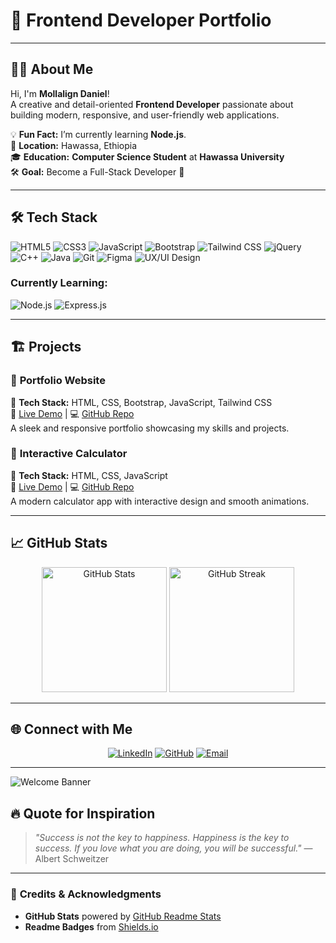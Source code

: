 # 🌟 **Frontend Developer Portfolio**  
<!-- Replace with your custom banner -->

---

## 👨‍💻 **About Me**

Hi, I'm **Mollalign Daniel**!  
A creative and detail-oriented **Frontend Developer** passionate about building modern, responsive, and user-friendly web applications.

💡 **Fun Fact:** I’m currently learning **Node.js**.  
📍 **Location:** Hawassa, Ethiopia  
🎓 **Education:** **Computer Science Student** at **Hawassa University**  
🛠️ **Goal:** Become a Full-Stack Developer 🚀  

---

## 🛠️ **Tech Stack**

![HTML5](https://img.shields.io/badge/HTML5-%23E34F26.svg?style=for-the-badge&logo=html5&logoColor=white)
![CSS3](https://img.shields.io/badge/CSS3-%231572B6.svg?style=for-the-badge&logo=css3&logoColor=white)
![JavaScript](https://img.shields.io/badge/JavaScript-%23F7DF1E.svg?style=for-the-badge&logo=javascript&logoColor=black)
![Bootstrap](https://img.shields.io/badge/Bootstrap-%23563D7C.svg?style=for-the-badge&logo=bootstrap&logoColor=white)
![Tailwind CSS](https://img.shields.io/badge/Tailwind%20CSS-%2306B6D4.svg?style=for-the-badge&logo=tailwindcss&logoColor=white)
![jQuery](https://img.shields.io/badge/jQuery-%230769AD.svg?style=for-the-badge&logo=jquery&logoColor=white)  
![C++](https://img.shields.io/badge/-C%2B%2B-00599C?style=flat-square&logo=c%2B%2B&logoColor=white)
![Java](https://img.shields.io/badge/-Java-007396?style=flat-square&logo=java&logoColor=white) 
![Git](https://img.shields.io/badge/Git-%23F05033.svg?style=for-the-badge&logo=git&logoColor=white)
![Figma](https://img.shields.io/badge/Figma-%23F24E1E.svg?style=for-the-badge&logo=figma&logoColor=white)
![UX/UI Design](https://img.shields.io/badge/UX%2FUI-Design-%23FF6F61.svg?style=for-the-badge&logo=figma&logoColor=white)

### Currently Learning:
![Node.js](https://img.shields.io/badge/Node.js-%23339933.svg?style=for-the-badge&logo=nodedotjs&logoColor=white)
![Express.js](https://img.shields.io/badge/Express.js-%23000000.svg?style=for-the-badge&logo=express&logoColor=white)

---

## 🏗️ **Projects**

### 🎨 **Portfolio Website**  
🚀 **Tech Stack:** HTML, CSS, Bootstrap, JavaScript, Tailwind CSS  
🔗 [Live Demo](#) | 💻 [GitHub Repo](#)  
A sleek and responsive portfolio showcasing my skills and projects.

### 🧮 **Interactive Calculator**  
🚀 **Tech Stack:** HTML, CSS, JavaScript  
🔗 [Live Demo](#) | 💻 [GitHub Repo](#)  
A modern calculator app with interactive design and smooth animations.

---

## 📈 **GitHub Stats**

<p align="center">
  <img src="https://github-readme-stats.vercel.app/api?username=your-github-username&show_icons=true&theme=radical" alt="GitHub Stats" height="200px" />
  <img src="https://github-readme-streak-stats.herokuapp.com/?user=your-github-username&theme=radical" alt="GitHub Streak" height="200px" />
</p>

---

## 🌐 **Connect with Me**

<p align="center">
  <a href="https://linkedin.com/in/your-profile" target="_blank"><img src="https://img.shields.io/badge/LinkedIn-blue?style=for-the-badge&logo=linkedin" alt="LinkedIn"></a>
  <a href="https://github.com/your-github-username" target="_blank"><img src="https://img.shields.io/badge/GitHub-black?style=for-the-badge&logo=github" alt="GitHub"></a>
  <a href="mailto:molledan69@gmail.com"><img src="https://img.shields.io/badge/Email-red?style=for-the-badge&logo=gmail&logoColor=white" alt="Email"></a>
</p>

---
![Welcome Banner](https://media.giphy.com/media/Ll22OhMLAlVDb8UQWe/giphy.gif) 

## 🔥 **Quote for Inspiration**

> _"Success is not the key to happiness. Happiness is the key to success. If you love what you are doing, you will be successful."_ — Albert Schweitzer  

---

### 📝 **Credits & Acknowledgments**
- **GitHub Stats** powered by [GitHub Readme Stats](https://github.com/anuraghazra/github-readme-stats)
- **Readme Badges** from [Shields.io](https://shields.io)
